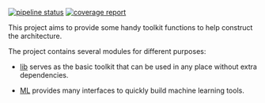 [![pipeline status](https://gitlab.com/tswsxk/longling/badges/master/pipeline.svg)](https://gitlab.com/tswsxk/longling/commits/master)
[![coverage report](https://gitlab.com/tswsxk/longling/badges/master/coverage.svg)](https://gitlab.com/tswsxk/longling/commits/master)

This project aims to provide some handy toolkit functions to help construct the
architecture.

The project contains several modules for different purposes:
*  [lib](./longling/lib/README.md) serves as the basic toolkit that 
can be used in any place without extra dependencies.

* [ML](./longling/ML/README.md) provides many interfaces to quickly 
build machine learning tools.

